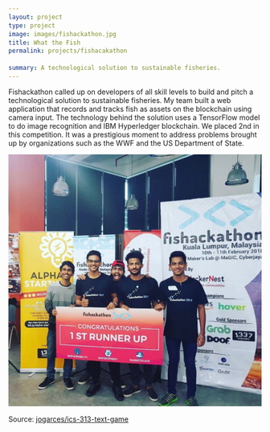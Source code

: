 ```yaml
---
layout: project
type: project
image: images/fishackathon.jpg
title: What the Fish
permalink: projects/fishacakathon

summary: A technological solution to sustainable fisheries.
---
```


Fishackathon called up on developers of all skill levels to build and pitch a technological solution to sustainable fisheries. My team built a web application that records and tracks fish as assets on the blockchain using camera input. The technology behind the solution uses a TensorFlow model to do image recognition and IBM Hyperledger blockchain. We placed 2nd in this competition. It was a prestigious moment to address problems brought up by organizations such as the WWF and the US Department of State. 

<div class="ui small rounded images">
  <img class="ui image" src="../images/competition.jpg">
</div>


Source: <a href="https://github.com/jogarces/ics-313-text-game"><i class="large github icon "></i>jogarces/ics-313-text-game</a>

